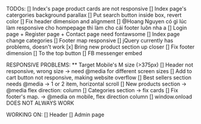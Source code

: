 TODOs:
[] Index's page product cards are not responsive
[] Index page's catergories background parallax
[] Put search button inside box, revert color
[] Fix header dimension and alignment
[] @Hoang Nguyen có gì lúc làm responsive cho hompepage thì làm cho cái footer luôn nha a
[] Login page + Register page + Contact page need fontawsome
[] Index page change categories
[] Footer map responsive
[] jQuery currently has problems, doesn't work
[x] Bring new product section up closer
[] Fix footer dimension
[] To the top button
[] FB messenger embed


RESPONSIVE PROBLEMS:
** Target Mobile's M size (>375px)
[] Header not responsive, wrong size -> need @media for different screen sizes
[] Add to cart button not responsive, making website overflow
[] Best sellers section needs @media -> 1 or 2 item, horizontal scroll
[] New products section -> @media flex direction: column
[] Categories section -> fix cards
[] Fix footer's map. -> @media on mobile, flex direction column
[] window.onload DOES NOT ALWAYS WORK


WORKING ON:
[] Header
[] Admin page

